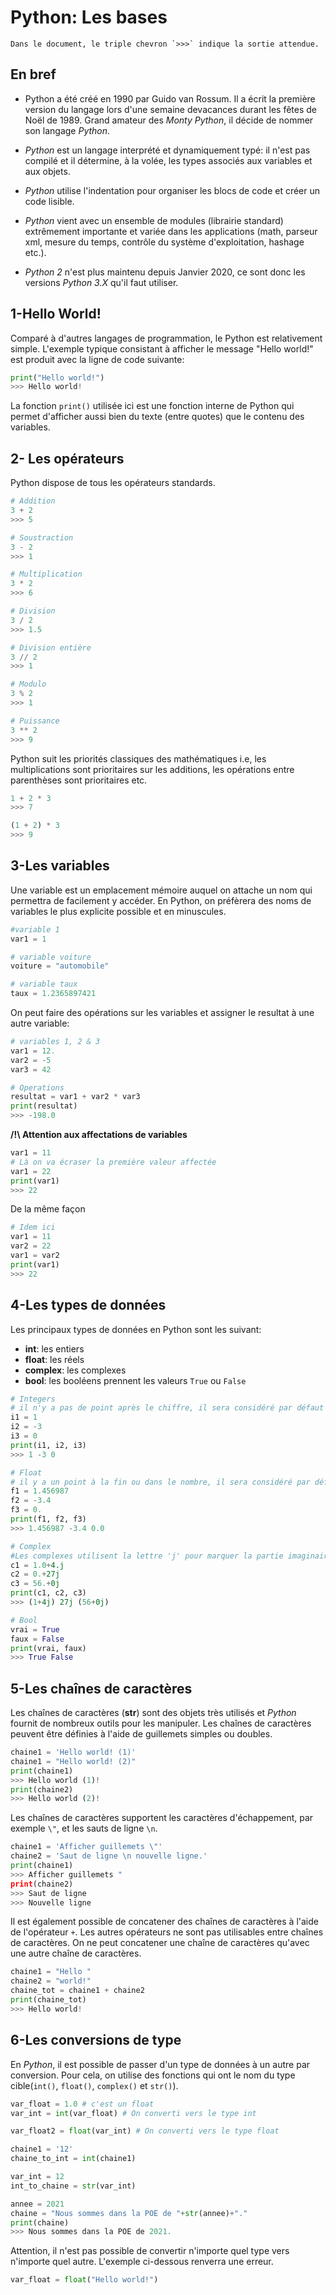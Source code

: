 # Python: Les bases

```
Dans le document, le triple chevron `>>>` indique la sortie attendue.
```

## En bref

- Python a été créé en 1990 par Guido van Rossum. Il a écrit la première version du langage lors d'une semaine devacances durant les fêtes de Noël de 1989. Grand amateur des _Monty Python_, il décide de nommer son langage _Python_.

- _Python_ est un langage interprété et dynamiquement typé: il n'est pas compilé et il détermine, à la volée, les types associés aux variables et aux objets.

- _Python_ utilise l'indentation pour organiser les blocs de code et créer un code lisible.

- _Python_ vient avec un ensemble de modules (librairie standard) extrêmement importante et variée dans les applications (math, parseur xml, mesure du temps, contrôle du système d'exploitation, hashage etc.).

- _Python 2_ n'est plus maintenu depuis Janvier 2020, ce sont donc les versions _Python 3.X_ qu'il faut utiliser.

## 1-Hello World!

Comparé à d'autres langages de programmation, le Python est relativement simple. L'exemple typique consistant à afficher le message "Hello world!" est produit avec la ligne de code suivante:

```Python
print("Hello world!")
>>> Hello world!
```

La fonction `print()` utilisée ici est une fonction interne de Python qui permet d'afficher aussi bien du texte (entre quotes) que le contenu des variables.

## 2- Les opérateurs

Python dispose de tous les opérateurs standards.

```Python
# Addition
3 + 2
>>> 5
```

```Python
# Soustraction
3 - 2
>>> 1
```

```Python
# Multiplication
3 * 2
>>> 6
```

```Python
# Division
3 / 2
>>> 1.5
```

```Python
# Division entière
3 // 2
>>> 1
```

```Python
# Modulo
3 % 2
>>> 1
```

```Python
# Puissance
3 ** 2
>>> 9
```

Python suit les priorités classiques des mathématiques i.e, les multiplications sont prioritaires sur les additions, les opérations entre parenthèses sont prioritaires etc.

```Python
1 + 2 * 3
>>> 7
```

```Python
(1 + 2) * 3
>>> 9
```

## 3-Les variables

Une variable est un emplacement mémoire auquel on attache un nom qui permettra de facilement y accéder. En Python, on préfèrera des noms de variables le plus explicite possible et en minuscules.

```Python
#variable 1
var1 = 1

# variable voiture
voiture = "automobile"

# variable taux
taux = 1.2365897421
```

On peut faire des opérations sur les variables et assigner le resultat à une autre variable:

```Python
# variables 1, 2 & 3
var1 = 12.
var2 = -5
var3 = 42

# Operations
resultat = var1 + var2 * var3
print(resultat)
>>> -198.0
```

**/!\ Attention aux affectations de variables**

```Python
var1 = 11
# Là on va écraser la première valeur affectée
var1 = 22
print(var1)
>>> 22
```

De la même façon

```Python
# Idem ici
var1 = 11
var2 = 22
var1 = var2
print(var1)
>>> 22
```

## 4-Les types de données

Les principaux types de données en Python sont les suivant:
- **int**: les entiers
- **float**: les réels
- **complex**: les complexes
- **bool**: les booléens prennent les valeurs `True` ou `False`

```Python
# Integers
# il n'y a pas de point après le chiffre, il sera considéré par défaut comme un entier
i1 = 1
i2 = -3
i3 = 0
print(i1, i2, i3)
>>> 1 -3 0
```

```Python
# Float
# il y a un point à la fin ou dans le nombre, il sera considéré par défaut comme un float
f1 = 1.456987
f2 = -3.4
f3 = 0.
print(f1, f2, f3)
>>> 1.456987 -3.4 0.0
```

```Python
# Complex
#Les complexes utilisent la lettre 'j' pour marquer la partie imaginaire
c1 = 1.0+4.j
c2 = 0.+27j
c3 = 56.+0j
print(c1, c2, c3)
>>> (1+4j) 27j (56+0j)
```

```Python
# Bool
vrai = True
faux = False
print(vrai, faux)
>>> True False
```

## 5-Les chaînes de caractères

Les chaînes de caractères (**str**) sont des objets très utilisés et _Python_ fournit de nombreux outils pour les manipuler. Les chaînes de caractères peuvent être définies à l'aide de guillemets simples ou doubles.

```python
chaine1 = 'Hello world! (1)'
chaine1 = "Hello world! (2)"
print(chaine1)
>>> Hello world (1)!
print(chaine2)
>>> Hello world (2)!
```

Les chaînes de caractères supportent les caractères d'échappement, par exemple `\"`, et les sauts de ligne `\n`.

```python
chaine1 = 'Afficher guillemets \"'
chaine2 = 'Saut de ligne \n nouvelle ligne.'
print(chaine1)
>>> Afficher guillemets "
print(chaine2)
>>> Saut de ligne
>>> Nouvelle ligne
```

Il est également possible de concatener des chaînes de caractères à l'aide de l'opérateur `+`. Les autres opérateurs ne sont pas utilisables entre chaînes de caractères. On ne peut concatener une chaîne de caractères qu'avec une autre chaîne de caractères.

```Python
chaine1 = "Hello "
chaine2 = "world!"
chaine_tot = chaine1 + chaine2
print(chaine_tot)
>>> Hello world!
```

## 6-Les conversions de type

En _Python_, il est possible de passer d'un type de données à un autre par conversion. Pour cela, on utilise des fonctions qui ont le nom du type cible(`int()`, `float()`, `complex()` et `str()`).

```Python
var_float = 1.0 # c'est un float
var_int = int(var_float) # On converti vers le type int

var_float2 = float(var_int) # On converti vers le type float

chaine1 = '12'
chaine_to_int = int(chaine1)

var_int = 12
int_to_chaine = str(var_int)

annee = 2021
chaine = "Nous sommes dans la POE de "+str(annee)+"."
print(chaine)
>>> Nous sommes dans la POE de 2021.
```

Attention, il n'est pas possible de convertir n'importe quel type vers n'importe quel autre.
L'exemple ci-dessous renverra une erreur.

```Python
var_float = float("Hello world!")
```
